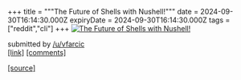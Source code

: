 +++
title = """The Future of Shells with Nushell!"""
date = 2024-09-30T16:14:30.000Z
expiryDate = 2024-09-30T16:14:30.000Z
tags = ["reddit","cli"]
+++
[![The Future of Shells with Nushell!](https://external-preview.redd.it/Xs-qLSoguX1WCMTR5jI8ddwejWpae7Hy93SP_xxcHSw.jpg?width=320&crop=smart&auto=webp&s=73efef30dfa7ef59195de80391ae6a7852f13551 "The Future of Shells with Nushell!")](https://www.reddit.com/r/commandline/comments/1fszgsd/the_future_of_shells_with_nushell/)

submitted by [/u/vfarcic](https://www.reddit.com/user/vfarcic)  
[\[link\]](https://youtu.be/zoX_S6d-XU4) [\[comments\]](https://www.reddit.com/r/commandline/comments/1fszgsd/the_future_of_shells_with_nushell/)

[[source]](https://www.reddit.com/r/commandline/comments/1fszgsd/the_future_of_shells_with_nushell/)

